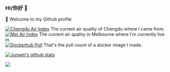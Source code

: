 ### Hi/你好 👋

🔭  Welcome to my Github profile

<!--
**wahyd4/wahyd4** is a ✨ _special_ ✨ repository because its `README.md` (this file) appears on your GitHub profile.

Here are some ideas to get you started:

- 🔭 I’m currently working on ...
- 🌱 I’m currently learning ...
- 👯 I’m looking to collaborate on ...
- 🤔 I’m looking for help with ...
- 💬 Ask me about ...
- 📫 How to reach me: ...
- 😄 Pronouns: ...
- ⚡ Fun fact: ...
-->

[![Chengdu Air Index](https://badges.toozhao.com/svg/chengdu)]((https://badges.toozhao.com/stats/chengdu)) The current air quality of Chengdu where I came from.  
[![Mel Air Index](https://badges.toozhao.com/svg/mel)](https://badges.toozhao.com/stats/mel) The current air quality in Melbourne where I'm currently live in.   
[![Dockerhub Pull](https://badges.toozhao.com/svg/dockerhub)]((https://badges.toozhao.com/stats/dockerhub)) That's the pull count of a docker image I made.

[![Junwei's github stats](https://github-readme-stats.vercel.app/api?username=wahyd4)](https://github.com/anuraghazra/github-readme-stats)  

<a href="https://badges.toozhao.com/stats/junv-github-profile" title="Generate your badge to count for any page views at https://badges.toozhao.com"><img src="https://badges.toozhao.com/svg/junv-github-profile"></a>
